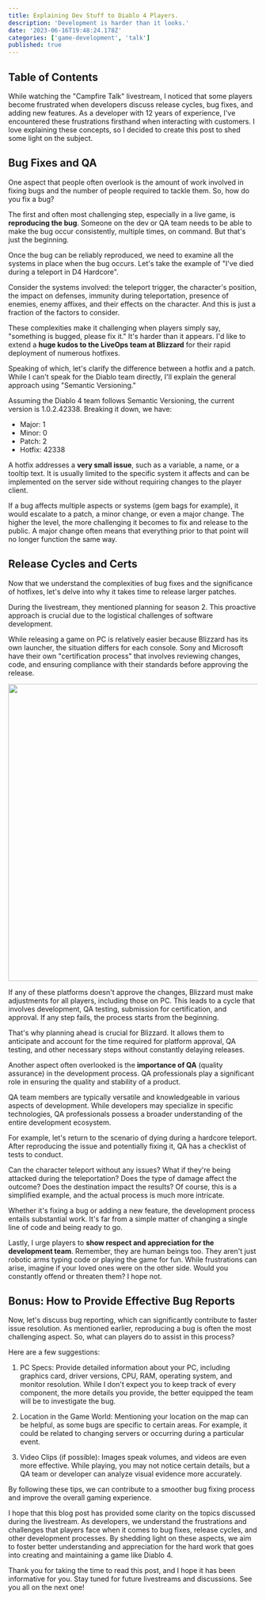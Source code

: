 ```yaml
---
title: Explaining Dev Stuff to Diablo 4 Players.
description: 'Development is harder than it looks.'
date: '2023-06-16T19:48:24.178Z'
categories: ['game-development', 'talk']
published: true
---
```


## Table of Contents

While watching the "Campfire Talk" livestream, I noticed that some players become frustrated when developers discuss release cycles, bug fixes, and adding new features. As a developer with 12 years of experience, I've encountered these frustrations firsthand when interacting with customers. I love explaining these concepts, so I decided to create this post to shed some light on the subject.

## Bug Fixes and QA

One aspect that people often overlook is the amount of work involved in fixing bugs and the number of people required to tackle them. So, how do you fix a bug?

The first and often most challenging step, especially in a live game, is **reproducing the bug**. Someone on the dev or QA team needs to be able to make the bug occur consistently, multiple times, on command. But that's just the beginning.

Once the bug can be reliably reproduced, we need to examine all the systems in place when the bug occurs. Let's take the example of "I've died during a teleport in D4 Hardcore".

Consider the systems involved: the teleport trigger, the character's position, the impact on defenses, immunity during teleportation, presence of enemies, enemy affixes, and their effects on the character. And this is just a fraction of the factors to consider.

These complexities make it challenging when players simply say, "something is bugged, please fix it." It's harder than it appears. I'd like to extend a **huge kudos to the LiveOps team at Blizzard** for their rapid deployment of numerous hotfixes.

Speaking of which, let's clarify the difference between a hotfix and a patch. While I can't speak for the Diablo team directly, I'll explain the general approach using "Semantic Versioning."

Assuming the Diablo 4 team follows Semantic Versioning, the current version is 1.0.2.42338. Breaking it down, we have:

- Major: 1
- Minor: 0
- Patch: 2
- Hotfix: 42338

A hotfix addresses a **very small issue**, such as a variable, a name, or a tooltip text. It is usually limited to the specific system it affects and can be implemented on the server side without requiring changes to the player client.

If a bug affects multiple aspects or systems (gem bags for example), it would escalate to a patch, a minor change, or even a major change. The higher the level, the more challenging it becomes to fix and release to the public. A major change often means that everything prior to that point will no longer function the same way.

## Release Cycles and Certs

Now that we understand the complexities of bug fixes and the significance of hotfixes, let's delve into why it takes time to release larger patches.

During the livestream, they mentioned planning for season 2. This proactive approach is crucial due to the logistical challenges of software development.

While releasing a game on PC is relatively easier because Blizzard has its own launcher, the situation differs for each console. Sony and Microsoft have their own "certification process" that involves reviewing changes, code, and ensuring compliance with their standards before approving the release.

<a href="/images/dev-cycle.png" target="_blank">
<img src="/images/dev-cycle.png" width="1400" height="600">
</a>

If any of these platforms doesn't approve the changes, Blizzard must make adjustments for all players, including those on PC. This leads to a cycle that involves development, QA testing, submission for certification, and approval. If any step fails, the process starts from the beginning.

That's why planning ahead is crucial for Blizzard. It allows them to anticipate and account for the time required for platform approval, QA testing, and other necessary steps without constantly delaying releases.

Another aspect often overlooked is the **importance of QA** (quality assurance) in the development process. QA professionals play a significant role in ensuring the quality and stability of a product.

QA team members are typically versatile and knowledgeable in various aspects of development. While developers may specialize in specific technologies, QA professionals possess a broader understanding of the entire development ecosystem.

For example, let's return to the scenario of dying during a hardcore teleport. After reproducing the issue and potentially fixing it, QA has a checklist of tests to conduct. 

Can the character teleport without any issues? What if they're being attacked during the teleportation? Does the type of damage affect the outcome? Does the destination impact the results? Of course, this is a simplified example, and the actual process is much more intricate.

Whether it's fixing a bug or adding a new feature, the development process entails substantial work. It's far from a simple matter of changing a single line of code and being ready to go.

Lastly, I urge players to **show respect and appreciation for the development team**. Remember, they are human beings too. They aren't just robotic arms typing code or playing the game for fun. While frustrations can arise, imagine if your loved ones were on the other side. Would you constantly offend or threaten them? I hope not.

## Bonus: How to Provide Effective Bug Reports

Now, let's discuss bug reporting, which can significantly contribute to faster issue resolution. As mentioned earlier, reproducing a bug is often the most challenging aspect. So, what can players do to assist in this process?

Here are a few suggestions:

1) PC Specs: Provide detailed information about your PC, including graphics card, driver versions, CPU, RAM, operating system, and monitor resolution. While I don't expect you to keep track of every component, the more details you provide, the better equipped the team will be to investigate the bug.

2) Location in the Game World: Mentioning your location on the map can be helpful, as some bugs are specific to certain areas. For example, it could be related to changing servers or occurring during a particular event.

3) Video Clips (if possible): Images speak volumes, and videos are even more effective. While playing, you may not notice certain details, but a QA team or developer can analyze visual evidence more accurately.

By following these tips, we can contribute to a smoother bug fixing process and improve the overall gaming experience.

I hope that this blog post has provided some clarity on the topics discussed during the livestream. As developers, we understand the frustrations and challenges that players face when it comes to bug fixes, release cycles, and other development processes. By shedding light on these aspects, we aim to foster better understanding and appreciation for the hard work that goes into creating and maintaining a game like Diablo 4.

Thank you for taking the time to read this post, and I hope it has been informative for you. Stay tuned for future livestreams and discussions. See you all on the next one!
